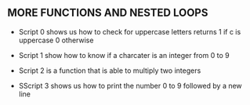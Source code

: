 ## MORE FUNCTIONS AND NESTED LOOPS

* Script 0 shows us how to check for uppercase letters returns 1 if c is uppercase 0 otherwise

* Script 1 show how to know if a charcater is an integer from 0 to 9

* Script 2 is a function that is able to multiply two integers

* SScript 3 shows us how to print the number 0 to 9 followed by a new line  
